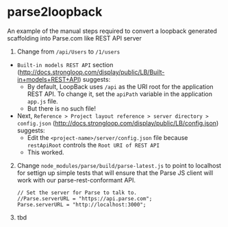 parse2loopback
==============

An example of the manual steps required to convert a loopback generated scaffolding into Parse.com like REST API server

 1. Change from `/api/Users` to `/1/users`
  * `Built-in models REST API` section (http://docs.strongloop.com/display/public/LB/Built-in+models+REST+API) suggests:
    * By default, LoopBack uses `/api` as the URI root for the application REST API.  To change it, set the `apiPath` variable in the application `app.js` file.
    * But there is no such file!
  * Next, `Reference > Project layout reference > server directory > config.json` (http://docs.strongloop.com/display/public/LB/config.json) suggests:
    * Edit the `<project-name>/server/config.json` file because `restApiRoot` controls the `Root URI of REST API`
    * This worked.
 2. Change `node_modules/parse/build/parse-latest.js` to point to localhost for settign up simple tests that will ensure that the Parse JS client will work with our parse-rest-conformant API.

    ```
    // Set the server for Parse to talk to.
    //Parse.serverURL = "https://api.parse.com";
    Parse.serverURL = "http://localhost:3000";
    ```

 3. tbd
